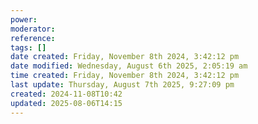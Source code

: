 ```yaml
---
power: 
moderator: 
reference: 
tags: []
date created: Friday, November 8th 2024, 3:42:12 pm
date modified: Wednesday, August 6th 2025, 2:05:19 am
time created: Friday, November 8th 2024, 3:42:12 pm
last update: Thursday, August 7th 2025, 9:27:09 pm
created: 2024-11-08T10:42
updated: 2025-08-06T14:15
---
```

[](https://cdn.discordapp.com/attachments/1079469964110610442/1304470946060435466/Screenshot_20240420_175454_Instagram.png?ex=672f82bd&is=672e313d&hm=38e42e97823487d1279147220b8f4343de63c865433378f5fb1ff7e2fb253315&)
